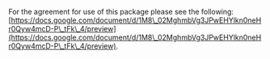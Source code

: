 For the agreement for use of this package please see the following:
[https://docs.google.com/document/d/1M8\_02MghmbVg3JPwEHYlkn0neHr0Qyw4mcD-P\_tFk\_4/preview](https://docs.google.com/document/d/1M8\_02MghmbVg3JPwEHYlkn0neHr0Qyw4mcD-P\_tFk\_4/preview).
